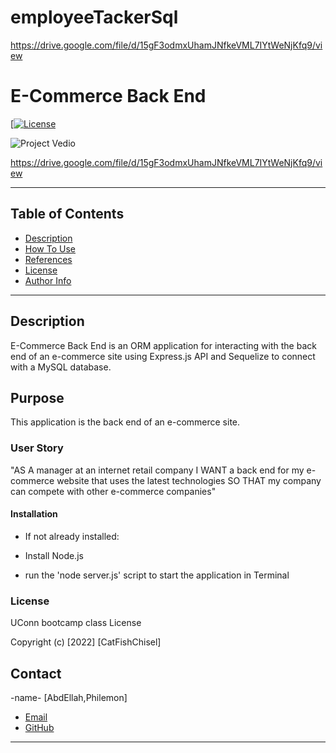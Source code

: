 # employeeTackerSql
https://drive.google.com/file/d/15gF3odmxUhamJNfkeVML7IYtWeNjKfq9/view


# E-Commerce Back End

[[![License](https://img.shields.io/badge/License-Apache_2.0-blue.svg)](https://opensource.org/licenses/Apache-2.0)

![Project Vedio](https://drive.google.com/file/d/15gF3odmxUhamJNfkeVML7IYtWeNjKfq9/view)

<https://drive.google.com/file/d/15gF3odmxUhamJNfkeVML7IYtWeNjKfq9/view>

---

## Table of Contents

- [Description](#description)
- [How To Use](#how-to-use)
- [References](#references)
- [License](#license)
- [Author Info](#author-info)

---

## Description

E-Commerce Back End is an ORM application for interacting with the back end of an e-commerce site using Express.js API and Sequelize to connect with a MySQL database. 

## Purpose

This application is the back end of an e-commerce site.

### User Story

"AS A manager at an internet retail company
I WANT a back end for my e-commerce website that uses the latest technologies
SO THAT my company can compete with other e-commerce companies"

#### Installation

- If not already installed:

- Install Node.js

- run the 'node server.js' script to start the application in Terminal




### License

UConn bootcamp class License

Copyright (c) [2022] [CatFishChisel]

## Contact

-name- [AbdEllah,Philemon]

- [Email](:philemon.kirlles@gmail.com 'Email')
- [GitHub](https://github.com/PhilemonKirlles 'GitHub')

---

